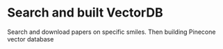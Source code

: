 # Search and built VectorDB
Search and download papers on specific smiles. Then building Pinecone vector database

